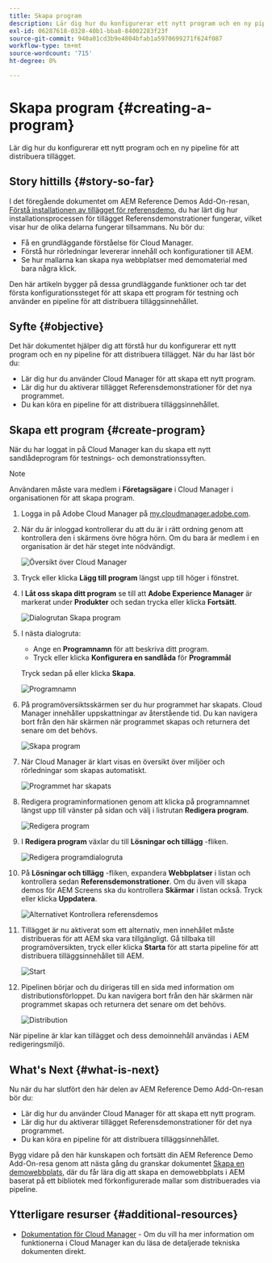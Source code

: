```yaml
---
title: Skapa program
description: Lär dig hur du konfigurerar ett nytt program och en ny pipeline för att distribuera tillägget.
exl-id: 06287618-0328-40b1-bba8-84002283f23f
source-git-commit: 940a01cd3b9e4804bfab1a5970699271f624f087
workflow-type: tm+mt
source-wordcount: '715'
ht-degree: 0%

---
```


# Skapa program {#creating-a-program}

Lär dig hur du konfigurerar ett nytt program och en ny pipeline för att distribuera tillägget.

## Story hittills {#story-so-far}

I det föregående dokumentet om AEM Reference Demos Add-On-resan, [Förstå installationen av tillägget för referensdemo,](installation.md) du har lärt dig hur installationsprocessen för tillägget Referensdemonstrationer fungerar, vilket visar hur de olika delarna fungerar tillsammans. Nu bör du:

* Få en grundläggande förståelse för Cloud Manager.
* Förstå hur rörledningar levererar innehåll och konfigurationer till AEM.
* Se hur mallarna kan skapa nya webbplatser med demomaterial med bara några klick.

Den här artikeln bygger på dessa grundläggande funktioner och tar det första konfigurationssteget för att skapa ett program för testning och använder en pipeline för att distribuera tilläggsinnehållet.

## Syfte {#objective}

Det här dokumentet hjälper dig att förstå hur du konfigurerar ett nytt program och en ny pipeline för att distribuera tillägget. När du har läst bör du:

* Lär dig hur du använder Cloud Manager för att skapa ett nytt program.
* Lär dig hur du aktiverar tillägget Referensdemonstrationer för det nya programmet.
* Du kan köra en pipeline för att distribuera tilläggsinnehållet.

## Skapa ett program {#create-program}

När du har loggat in på Cloud Manager kan du skapa ett nytt sandlådeprogram för testnings- och demonstrationssyften.

>[!NOTE]
>
>Användaren måste vara medlem i **Företagsägare** i Cloud Manager i organisationen för att skapa program.

1. Logga in på Adobe Cloud Manager på [my.cloudmanager.adobe.com](https://my.cloudmanager.adobe.com/).

1. När du är inloggad kontrollerar du att du är i rätt ordning genom att kontrollera den i skärmens övre högra hörn. Om du bara är medlem i en organisation är det här steget inte nödvändigt.

   ![Översikt över Cloud Manager](assets/cloud-manager.png)

1. Tryck eller klicka **Lägg till program** längst upp till höger i fönstret.

1. I **Låt oss skapa ditt program** se till att **Adobe Experience Manager** är markerat under **Produkter** och sedan trycka eller klicka **Fortsätt**.

   ![Dialogrutan Skapa program](assets/create-program.png)

1. I nästa dialogruta:

   * Ange en **Programnamn** för att beskriva ditt program.
   * Tryck eller klicka **Konfigurera en sandlåda** för **Programmål**

   Tryck sedan på eller klicka **Skapa**.

   ![Programnamn](assets/program-name.png)

1. På programöversiktsskärmen ser du hur programmet har skapats. Cloud Manager innehåller uppskattningar av återstående tid. Du kan navigera bort från den här skärmen när programmet skapas och returnera det senare om det behövs.

   ![Skapa program](assets/program-creation.png)

1. När Cloud Manager är klart visas en översikt över miljöer och rörledningar som skapas automatiskt.

   ![Programmet har skapats](assets/creation-complete.png)

1. Redigera programinformationen genom att klicka på programnamnet längst upp till vänster på sidan och välj i listrutan **Redigera program**.

   ![Redigera program](assets/edit-program.png)

1. I **Redigera program** växlar du till **Lösningar och tillägg** -fliken.

   ![Redigera programdialogruta](assets/edit-program-dialog.png)

1. På **Lösningar och tillägg** -fliken, expandera **Webbplatser** i listan och kontrollera sedan **Referensdemonstrationer**. Om du även vill skapa demos för AEM Screens ska du kontrollera **Skärmar** i listan också. Tryck eller klicka **Uppdatera**.

   ![Alternativet Kontrollera referensdemos](assets/edit-program-add-on.png)

1. Tillägget är nu aktiverat som ett alternativ, men innehållet måste distribueras för att AEM ska vara tillgängligt. Gå tillbaka till programöversikten, tryck eller klicka **Starta** för att starta pipeline för att distribuera tilläggsinnehållet till AEM.

   ![Start](assets/deploy.png)

1. Pipelinen börjar och du dirigeras till en sida med information om distributionsförloppet. Du kan navigera bort från den här skärmen när programmet skapas och returnera det senare om det behövs.

   ![Distribution](assets/deployment.png)

När pipeline är klar kan tillägget och dess demoinnehåll användas i AEM redigeringsmiljö.

## What&#39;s Next {#what-is-next}

Nu när du har slutfört den här delen av AEM Reference Demo Add-On-resan bör du:

* Lär dig hur du använder Cloud Manager för att skapa ett nytt program.
* Lär dig hur du aktiverar tillägget Referensdemonstrationer för det nya programmet.
* Du kan köra en pipeline för att distribuera tilläggsinnehållet.

Bygg vidare på den här kunskapen och fortsätt din AEM Reference Demo Add-On-resa genom att nästa gång du granskar dokumentet [Skapa en demowebbplats,](create-site.md) där du får lära dig att skapa en demowebbplats i AEM baserat på ett bibliotek med förkonfigurerade mallar som distribuerades via pipeline.

## Ytterligare resurser {#additional-resources}

* [Dokumentation för Cloud Manager](https://experienceleague.adobe.com/docs/experience-manager-cloud-service/onboarding/onboarding-concepts/cloud-manager-introduction.html) - Om du vill ha mer information om funktionerna i Cloud Manager kan du läsa de detaljerade tekniska dokumenten direkt.
